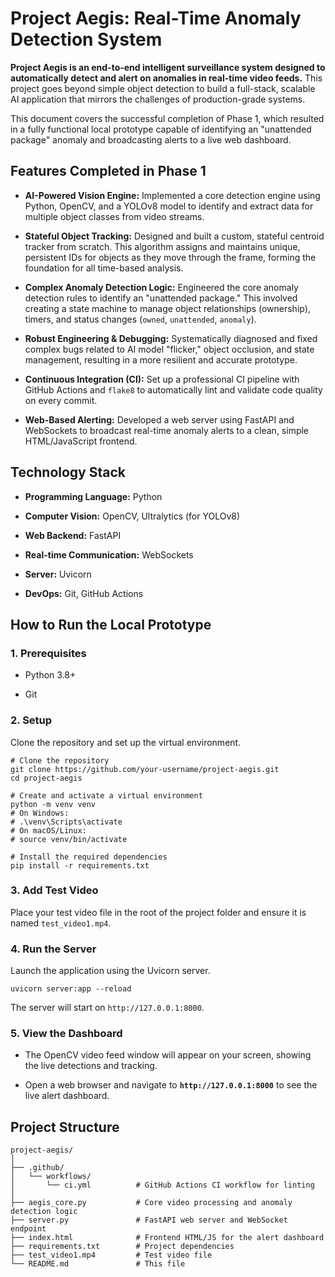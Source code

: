 # Project Aegis: Real-Time Anomaly Detection System

**Project Aegis is an end-to-end intelligent surveillance system designed to automatically detect and alert on anomalies in real-time video feeds.** This project goes beyond simple object detection to build a full-stack, scalable AI application that mirrors the challenges of production-grade systems.

This document covers the successful completion of Phase 1, which resulted in a fully functional local prototype capable of identifying an "unattended package" anomaly and broadcasting alerts to a live web dashboard.

## Features Completed in Phase 1

*   **AI-Powered Vision Engine:** Implemented a core detection engine using Python, OpenCV, and a YOLOv8 model to identify and extract data for multiple object classes from video streams.
    
*   **Stateful Object Tracking:** Designed and built a custom, stateful centroid tracker from scratch. This algorithm assigns and maintains unique, persistent IDs for objects as they move through the frame, forming the foundation for all time-based analysis.
    
*   **Complex Anomaly Detection Logic:** Engineered the core anomaly detection rules to identify an "unattended package." This involved creating a state machine to manage object relationships (ownership), timers, and status changes (`owned`, `unattended`, `anomaly`).
    
*   **Robust Engineering & Debugging:** Systematically diagnosed and fixed complex bugs related to AI model "flicker," object occlusion, and state management, resulting in a more resilient and accurate prototype.
    
*   **Continuous Integration (CI):** Set up a professional CI pipeline with GitHub Actions and `flake8` to automatically lint and validate code quality on every commit.
    
*   **Web-Based Alerting:** Developed a web server using FastAPI and WebSockets to broadcast real-time anomaly alerts to a clean, simple HTML/JavaScript frontend.
    

## Technology Stack

*   **Programming Language:** Python
    
*   **Computer Vision:** OpenCV, Ultralytics (for YOLOv8)
    
*   **Web Backend:** FastAPI
    
*   **Real-time Communication:** WebSockets
    
*   **Server:** Uvicorn
    
*   **DevOps:** Git, GitHub Actions
    

## How to Run the Local Prototype

### 1\. Prerequisites

*   Python 3.8+
    
*   Git
    

### 2\. Setup

Clone the repository and set up the virtual environment.

    # Clone the repository
    git clone https://github.com/your-username/project-aegis.git
    cd project-aegis
    
    # Create and activate a virtual environment
    python -m venv venv
    # On Windows:
    # .\venv\Scripts\activate
    # On macOS/Linux:
    # source venv/bin/activate
    
    # Install the required dependencies
    pip install -r requirements.txt
    

### 3\. Add Test Video

Place your test video file in the root of the project folder and ensure it is named `test_video1.mp4`.

### 4\. Run the Server

Launch the application using the Uvicorn server.

    uvicorn server:app --reload
    

The server will start on `http://127.0.0.1:8000`.

### 5\. View the Dashboard

*   The OpenCV video feed window will appear on your screen, showing the live detections and tracking.
    
*   Open a web browser and navigate to **`http://127.0.0.1:8000`** to see the live alert dashboard.
    

## Project Structure

    project-aegis/
    │
    ├── .github/
    │   └── workflows/
    │       └── ci.yml          # GitHub Actions CI workflow for linting
    │
    ├── aegis_core.py           # Core video processing and anomaly detection logic
    ├── server.py               # FastAPI web server and WebSocket endpoint
    ├── index.html              # Frontend HTML/JS for the alert dashboard
    ├── requirements.txt        # Project dependencies
    ├── test_video1.mp4         # Test video file
    └── README.md               # This file
